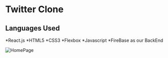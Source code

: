 # Twitter Clone
## Languages Used
*React.js
*HTML5
*CSS3
*Flexbox
*Javascript
*FireBase as our BackEnd

![HomePage]()
